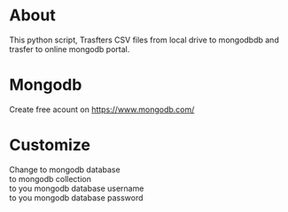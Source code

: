 # About

  This python script, Trasfters CSV files from local drive to mongodbdb and trasfer to online mongodb portal. 
  
# Mongodb
  
  Create free acount on https://www.mongodb.com/ 
  
# Customize
  
  Change 
  <database> to mongodb database </br>
  <collection> to mongodb collection </br>
  <user name> to you mongodb database username <br>
  <password> to you mongodb database password


  

